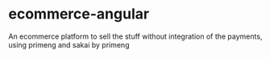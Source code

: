 # ecommerce-angular
An ecommerce platform to sell the stuff without integration of the payments, using primeng and sakai by primeng
